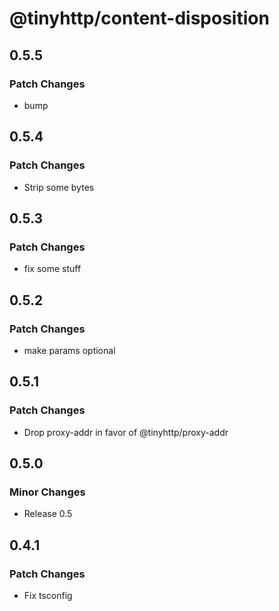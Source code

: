 # @tinyhttp/content-disposition

## 0.5.5

### Patch Changes

- bump

## 0.5.4

### Patch Changes

- Strip some bytes

## 0.5.3

### Patch Changes

- fix some stuff

## 0.5.2

### Patch Changes

- make params optional

## 0.5.1

### Patch Changes

- Drop proxy-addr in favor of @tinyhttp/proxy-addr

## 0.5.0

### Minor Changes

- Release 0.5

## 0.4.1

### Patch Changes

- Fix tsconfig
